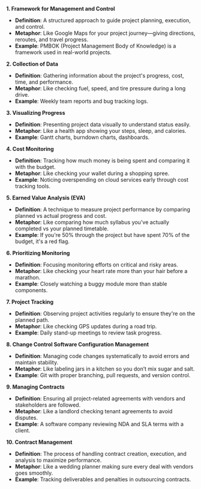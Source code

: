**1. Framework for Management and Control**
- **Definition**: A structured approach to guide project planning, execution, and control.
- **Metaphor**: Like Google Maps for your project journey—giving directions, reroutes, and travel progress.
- **Example**: PMBOK (Project Management Body of Knowledge) is a framework used in real-world projects.

**2. Collection of Data**
- **Definition**: Gathering information about the project's progress, cost, time, and performance.
- **Metaphor**: Like checking fuel, speed, and tire pressure during a long drive.
- **Example**: Weekly team reports and bug tracking logs.

**3. Visualizing Progress**
- **Definition**: Presenting project data visually to understand status easily.
- **Metaphor**: Like a health app showing your steps, sleep, and calories.
- **Example**: Gantt charts, burndown charts, dashboards.

**4. Cost Monitoring**
- **Definition**: Tracking how much money is being spent and comparing it with the budget.
- **Metaphor**: Like checking your wallet during a shopping spree.
- **Example**: Noticing overspending on cloud services early through cost tracking tools.

**5. Earned Value Analysis (EVA)**
- **Definition**: A technique to measure project performance by comparing planned vs actual progress and cost.
- **Metaphor**: Like comparing how much syllabus you've actually completed vs your planned timetable.
- **Example**: If you're 50% through the project but have spent 70% of the budget, it's a red flag.

**6. Prioritizing Monitoring**
- **Definition**: Focusing monitoring efforts on critical and risky areas.
- **Metaphor**: Like checking your heart rate more than your hair before a marathon.
- **Example**: Closely watching a buggy module more than stable components.

**7. Project Tracking**
- **Definition**: Observing project activities regularly to ensure they're on the planned path.
- **Metaphor**: Like checking GPS updates during a road trip.
- **Example**: Daily stand-up meetings to review task progress.

**8. Change Control Software Configuration Management**
- **Definition**: Managing code changes systematically to avoid errors and maintain stability.
- **Metaphor**: Like labeling jars in a kitchen so you don’t mix sugar and salt.
- **Example**: Git with proper branching, pull requests, and version control.

**9. Managing Contracts**
- **Definition**: Ensuring all project-related agreements with vendors and stakeholders are followed.
- **Metaphor**: Like a landlord checking tenant agreements to avoid disputes.
- **Example**: A software company reviewing NDA and SLA terms with a client.

**10. Contract Management**
- **Definition**: The process of handling contract creation, execution, and analysis to maximize performance.
- **Metaphor**: Like a wedding planner making sure every deal with vendors goes smoothly.
- **Example**: Tracking deliverables and penalties in outsourcing contracts.


